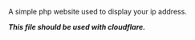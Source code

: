 A simple php website used to display your ip address.  

***This file should be used with cloudflare.***